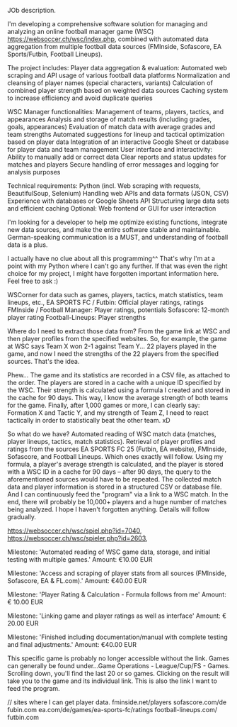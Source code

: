 JOb description.

I'm developing a comprehensive software solution for managing and analyzing an online football manager game (WSC)   https://websoccer.ch/wsc/index.php, combined with automated data aggregation from multiple football data sources (FMInside, Sofascore, EA Sports/Futbin, Football Lineups).

The project includes:
Player data aggregation & evaluation:
Automated web scraping and API usage of various football data platforms
Normalization and cleansing of player names (special characters, variants)
Calculation of combined player strength based on weighted data sources
Caching system to increase efficiency and avoid duplicate queries

WSC Manager functionalities:
Management of teams, players, tactics, and appearances
Analysis and storage of match results (including grades, goals, appearances)
Evaluation of match data with average grades and team strengths
Automated suggestions for lineup and tactical optimization based on player data
Integration of an interactive Google Sheet or database for player data and team management
User interface and interactivity:
Ability to manually add or correct data
Clear reports and status updates for matches and players
Secure handling of error messages and logging for analysis purposes

Technical requirements:
Python (incl. Web scraping with requests, BeautifulSoup, Selenium)
Handling web APIs and data formats (JSON, CSV)
Experience with databases or Google Sheets API
Structuring large data sets and efficient caching
Optional: Web frontend or GUI for user interaction

I'm looking for a developer to help me optimize existing functions, integrate new data sources, and make the entire software stable and maintainable. German-speaking communication is a MUST, and understanding of football data is a plus.

I actually have no clue about all this programming^^ That's why I'm at a point with my Python where I can't go any further. If that was even the right choice for my project, I might have forgotten important information here. Feel free to ask :)


WSCorner for data such as games, players, tactics, match statistics, team lineups, etc., EA SPORTS FC / Futbin: Official player ratings, ratings FMInside / Football Manager: Player ratings, potentials Sofascore: 12-month player rating Football-Lineups: Player strengths


Where do I need to extract those data from?
From the game link at WSC and then player profiles from the specified websites. So, for example, the game at WSC says Team X won 2-1 against Team Y... 22 players played in the game, and now I need the strengths of the 22 players from the specified sources. That's the idea.

Phew... The game and its statistics are recorded in a CSV file, as attached to the order. The players are stored in a cache with a unique ID specified by the WSC. Their strength is calculated using a formula I created and stored in the cache for 90 days. This way, I know the average strength of both teams for the game. Finally, after 1,000 games or more, I can clearly say: Formation X and Tactic Y, and my strength of Team Z, I need to react tactically in order to statistically beat the other team. xD

So what do we have? Automated reading of WSC match data (matches, player lineups, tactics, match statistics). Retrieval of player profiles and ratings from the sources EA SPORTS FC 25 (Futbin, EA website), FMInside, Sofascore, and Football Lineups. Which ones exactly will follow. Using my formula, a player's average strength is calculated, and the player is stored with a WSC ID in a cache for 90 days – after 90 days, the query to the aforementioned sources would have to be repeated. The collected match data and player information is stored in a structured CSV or database file. And I can continuously feed the "program" via a link to a WSC match. In the end, there will probably be 10,000+ players and a huge number of matches being analyzed. I hope I haven't forgotten anything. Details will follow gradually.

https://websoccer.ch/wsc/spiel.php?id=7040,
https://websoccer.ch/wsc/spieler.php?id=2603,


Milestone: 'Automated reading of WSC game data, storage, and initial testing with multiple games.' Amount: €10.00 EUR

Milestone: 'Access and scraping of player stats from all sources (FMInside, Sofascore, EA & FL.com).' Amount: €40.00 EUR

Milestone: 'Player Rating & Calculation - Formula follows from me' Amount: € 10.00 EUR

Milestone: 'Linking game and player ratings as well as interface' Amount: € 20.00 EUR

Milestone: 'Finished including documentation/manual with complete testing and final adjustments.' Amount: €40.00 EUR

This specific game is probably no longer accessible without the link. Games can generally be found under...Game Operations - League/Cup/FS - Games. Scrolling down, you'll find the last 20 or so games. Clicking on the result will take you to the game and its individual link. This is also the link I want to feed the program.

// sites where I can get player data.
fminside.net/players
sofascore.com/de
fubin.com
ea.com/de/games/ea-sports-fc/ratings
football-lineups.com/
futbin.com